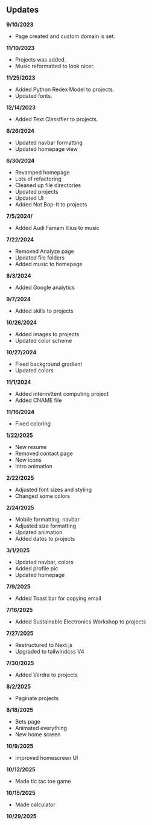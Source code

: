 ## Updates

**9/10/2023**

- Page created and custom domain is set.

**11/10/2023**

- Projects was added.
- Music reformatted to look nicer.

**11/25/2023**

- Added Python Redex Model to projects.
- Updated fonts.

**12/14/2023**

- Added Text Classifier to projects.

**6/26/2024**

- Updated navbar formatting
- Updated homepage view

**6/30/2024**

- Revamped homepage
- Lots of refactoring
- Cleaned up file directories
- Updated projects
- Updated UI
- Added Not Bop-It to projects

**7/5/2024/**

- Added Audi Famam Illius to music

**7/22/2024**

- Removed Analyze page
- Updated file folders
- Added music to homepage

**8/3/2024**

- Added Google analytics

**9/7/2024**

- Added skills to projects

**10/26/2024**

- Added images to projects
- Updated color scheme

**10/27/2024**

- Fixed background gradient
- Updated colors

**11/1/2024**

- Added intermittent computing project
- Added CNAME file

**11/16/2024**

- Fixed coloring

**1/22/2025**

- New resume
- Removed contact page
- New icons
- Intro animation

**2/22/2025**

- Adjusted font sizes and styling
- Changed some colors

**2/24/2025**

- Mobile formatting, navbar
- Adjusted size formatting
- Updated animation
- Added dates to projects

**3/1/2025**

- Updated navbar, colors
- Added profile pic
- Updated homepage

**7/9/2025**

- Added Toast bar for copying email

**7/16/2025**

- Added Sustainable Electronics Workshop to projects

**7/27/2025**

- Restructured to Next.js
- Upgraded to tailwindcss V4

**7/30/2025**

- Added Verdra to projects

**8/2/2025**

- Paginate projects

**8/18/2025**

- Bets page
- Animated everything
- New home screen

**10/9/2025**

- Improved homescreen UI

**10/12/2025**

- Made tic tac toe game

**10/15/2025**

- Made calculator

**10/29/2025**
